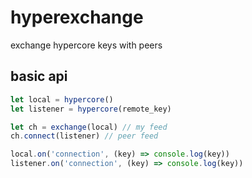 # hyperexchange

exchange hypercore keys with peers

## basic api

```js
let local = hypercore()
let listener = hypercore(remote_key)

let ch = exchange(local) // my feed
ch.connect(listener) // peer feed

local.on('connection', (key) => console.log(key))
listener.on('connection', (key) => console.log(key))
```
